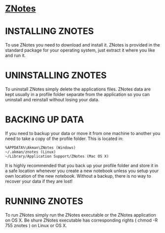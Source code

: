 [ZNotes](http://znotes.net/)
==================================

INSTALLING ZNOTES
=================

To use ZNotes you need to download and install it.
ZNotes is provided in the standard package for your operating system, just extract it where you like and run it.

UNINSTALLING ZNOTES
===================

To uninstall ZNotes simply delete the applications files.
ZNotes data are kept usually in a profile folder separate from the application so you can uninstall and reinstall without losing your data.

BACKING UP DATA
===============

If you need to backup your data or move it from one machine to another you need to take a copy of the profile folder. This is located in:

    %APPDATA%\Akman\ZNotes (Windows)
    ~/.akman/znotes (Linux)
    ~/Library/Application Support/ZNotes (Mac OS X)

It is highly recommended that you back up your profile folder and store it in a safe location whenever you create a new notebook unless you setup your own location of the new notebook. Without a backup, there is no way to recover your data if they are lost!

RUNNING ZNOTES
==============

To run ZNotes simply run the ZNotes executable or the ZNotes application
on OS X.
Be shure ZNotes executable has corresponding rights ( chmod -R 755 znotes )
on Linux or OS X.
